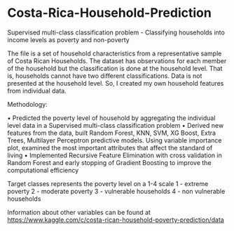 # Costa-Rica-Household-Prediction
Supervised multi-class classification problem - Classifying households into income levels as poverty and non-poverty

The file is a set of household characteristics from a representative sample of Costa Rican Households. The dataset has observations for each member of the household but the classification is done at the household level. That is, households cannot have two different classifications. Data is not presented at the household level. So, I created my own household features from individual data.

Methodology:

•	Predicted the poverty level of household by aggregating the individual level data in a Supervised multi-class classification problem
•	Derived new features from the data, built Random Forest, KNN, SVM, XG Boost, Extra Trees, Multilayer Perceptron predictive models. Using variable importance plot, examined the most important attributes that affect the standard of living
•	Implemented Recursive Feature Elimination with cross validation in Random Forest and early stopping of Gradient Boosting to improve the computational efficiency 

Target classes represents the poverty level on a 1-4 scale
1 - extreme poverty
2 - moderate poverty 
3 - vulnerable households
4 - non vulnerable households

Information about other variables can be found at https://www.kaggle.com/c/costa-rican-household-poverty-prediction/data
